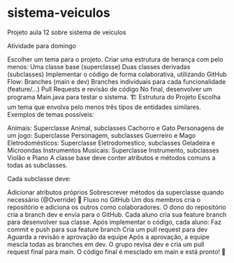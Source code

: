 # sistema-veiculos
Projeto aula 12 sobre sistema de veículos

Atividade para domingo 

Escolher um tema para o projeto.
Criar uma estrutura de herança com pelo menos:
Uma classe base (superclasse)
Duas classes derivadas (subclasses)
Implementar o código de forma colaborativa, utilizando GitHub Flow:
Branches (main e dev)
Branches individuais para cada funcionalidade (feature/...)
Pull Requests e revisão de código
No final, desenvolver um programa Main.java para testar o sistema.
🏗️ Estrutura do Projeto
Escolha um tema que envolva pelo menos três tipos de entidades similares.
Exemplos de temas possíveis:

Animais: Superclasse Animal, subclasses Cachorro e Gato
Personagens de um jogo: Superclasse Personagem, subclasses Guerreiro e Mago
Eletrodomésticos: Superclasse Eletrodomestico, subclasses Geladeira e Microondas
Instrumentos Musicais: Superclasse Instrumento, subclasses Violão e Piano
A classe base deve conter atributos e métodos comuns a todas as subclasses.

Cada subclasse deve:

Adicionar atributos próprios
Sobrescrever métodos da superclasse quando necessário (@Override)
🔧 Fluxo no GitHub
Um dos membros cria o repositório e adiciona os outros como colaboradores.
O dono do repositório cria a branch dev e envia para o GitHub.
Cada aluno cria sua feature branch para desenvolver sua classe.
Após implementar o código, cada aluno:
Faz commit e push para sua feature branch
Cria um pull request para dev
Aguarda a revisão e aprovação da equipe
Após a aprovação, a equipe mescla todas as branches em dev.
O grupo revisa dev e cria um pull request final para main.
O código final é mesclado em main e está pronto! 🚀
